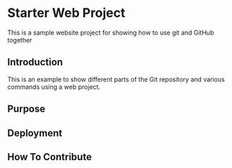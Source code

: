 # Starter Web Project

This is a sample website project for showing how to use git and
GitHub together

## Introduction

This is an example to show different parts of the Git repository
and various commands using a web project.

## Purpose

## Deployment

## How To Contribute
